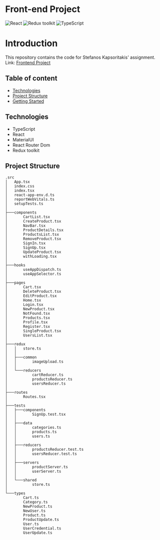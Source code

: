 # Front-end Project

![React](https://img.shields.io/badge/React-v.18-blue)
![Redux toolkit](https://img.shields.io/badge/RTK-v.1-purple)
![TypeScript](https://img.shields.io/badge/TypeScript-v.4-green)

# Introduction

This repository contains the code for Stefanos Kapsoritakis' assignment. Link: [Frontend Project](https://stefanosfrontendproject.netlify.app/)

## Table of content

- [Technologies](#technologies)
- [Project Structure](#project-structure)
- [Getting Started](#getting-started)

## Technologies

- TypeScript
- React
- MaterialUI
- React Router Dom
- Redux toolkit

##  Project Structure
````
.src
│   App.tsx
│   index.css
│   index.tsx
│   react-app-env.d.ts
│   reportWebVitals.ts
│   setupTests.ts
│
├───components
│       CartList.tsx
│       CreateProduct.tsx
│       NavBar.tsx
│       ProductDetails.tsx
│       ProductsList.tsx
│       RemoveProduct.tsx
│       SignIn.tsx
│       SignUp.tsx
│       UpdateProduct.tsx
│       withLoading.tsx
│
├───hooks
│       useAppDispatch.ts
│       useAppSelector.ts
│
├───pages
│       Cart.tsx
│       DeleteProduct.tsx
│       EditProduct.tsx
│       Home.tsx
│       Login.tsx
│       NewProduct.tsx
│       NotFound.tsx
│       Products.tsx
│       Profile.tsx
│       Register.tsx
│       SingleProduct.tsx
│       UsersList.tsx
│
├───redux
│   │   store.ts
│   │
│   ├───common
│   │       imageUpload.ts
│   │
│   └───reducers
│           cartReducer.ts
│           productsReducer.ts
│           usersReducer.ts
│
├───routes
│       Routes.tsx
│
├───tests
│   ├───components
│   │       SignUp.test.tsx
│   │
│   ├───data
│   │       categories.ts
│   │       products.ts
│   │       users.ts
│   │
│   ├───reducers
│   │       productsReducer.test.ts
│   │       usersReducer.test.ts
│   │
│   ├───servers
│   │       productServer.ts
│   │       userServer.ts
│   │
│   └───shared
│           store.ts
│
└───types
        Cart.ts
        Category.ts
        NewProduct.ts
        NewUser.ts
        Product.ts
        ProductUpdate.ts
        User.ts
        UserCredential.ts
        UserUpdate.ts
````
    